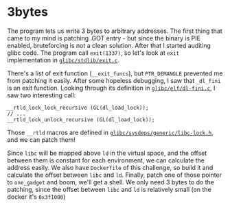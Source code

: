 # 3bytes

The program lets us write 3 bytes to arbitrary addresses.
The first thing that came to my mind is patching .GOT entry - but since the binary is PIE enabled, bruteforcing is not a clean solution.
After that I started auditing glibc code. The program call `exit(1337)`, so let's look at `exit` implementation in [`glibc/stdlib/exit.c`](https://code.woboq.org/userspace/glibc/stdlib/exit.c.html).

There's a list of exit function (`__exit_funcs`), but `PTR_DEMANGLE` prevented me from patching it easily.
After some hopeless debugging, I saw that `_dl_fini` is an exit function. Looking through its definition in [`glibc/elf/dl-fini.c`](https://code.woboq.org/userspace/glibc/elf/dl-fini.c.html), I saw two interesting call:

```
__rtld_lock_lock_recursive (GL(dl_load_lock));
// ...
__rtld_lock_unlock_recursive (GL(dl_load_lock));
```

Those `__rtld` macros are defined in [`glibc/sysdeps/generic/libc-lock.h`](https://github.molgen.mpg.de/git-mirror/glibc/blob/master/sysdeps/mach/hurd/libc-lock.h), and we can patch them!

Since `libc` will be mapped above `ld` in the virtual space, and the offset between them is constant for each environment, we can calculate the address easily.
We also have `Dockerfile` of this challenge, so build it and calculate the offset between `libc` and `ld`.
Finally, patch one of those pointer to `one_gadget` and boom, we'll get a shell.
We only need 3 bytes to do the patching, since the offset between `libc` and `ld` is relatively small (on the docker it's `0x3f1000`)
